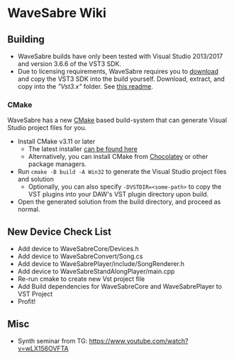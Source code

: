 # WaveSabre Wiki

## Building

- WaveSabre builds have only been tested with Visual Studio 2013/2017 and version 3.6.6 of the VST3 SDK.
- Due to licensing requirements, WaveSabre requires you to [download](https://www.steinberg.net/sdk_downloads/vstsdk366_27_06_2016_build_61.zip) and copy the VST3 SDK into the build yourself. Download, extract, and copy into the *"Vst3.x"* folder. See [this readme](https://github.com/logicomacorp/WaveSabre/blob/master/Vst3.x/README).

### CMake

WaveSabre has a new [CMake](https://cmake.org/) based build-system that can generate Visual Studio project files for you.

- Install CMake v3.11 or later
  - The latest installer [can be found here](https://cmake.org/download/#latestbinary)
  - Alternatively, you can install CMake from [Chocolatey](https://chocolatey.org/) or other package managers.
- Run `cmake -B build -A Win32` to generate the Visual Studio project files and solution
  - Optionally, you can also specify `-DVSTDIR=<some-path>` to copy the VST plugins into your DAW's VST plugin directory upon build.
- Open the generated solution from the build directory, and proceed as normal.

## New Device Check List

- Add device to WaveSabreCore/Devices.h
- Add device to WaveSabreConvert/Song.cs
- Add device to WaveSabrePlayer/include/SongRenderer.h
- Add device to WaveSabreStandAlongPlayer/main.cpp
- Re-run cmake to create new Vst project file
- Add Build dependencies for WaveSabreCore and WaveSabrePlayer to VST Project
- Profit!


## Misc
- Synth seminar from TG: https://www.youtube.com/watch?v=wLX156OVFTA
